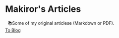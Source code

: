 # Makiror's Articles
&nbsp;&nbsp;📚Some of my original articlese (Markdown or PDF).    
[To Blog](http://www.makiror.xyz/article)

